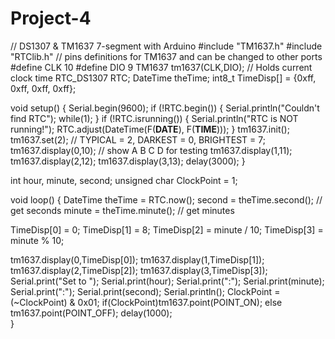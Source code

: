 # Project-4
// DS1307 & TM1637 7-segment with Arduino
#include "TM1637.h"
#include "RTClib.h"
// pins definitions for TM1637 and can be changed to other ports       
#define CLK 10
#define DIO 9
TM1637 tm1637(CLK,DIO);
// Holds current clock time
RTC_DS1307 RTC; 
DateTime theTime; 
int8_t TimeDisp[] = {0xff, 0xff, 0xff, 0xff};

void setup() {
  Serial.begin(9600);
  if (!RTC.begin()) {
    Serial.println("Couldn't find RTC");
    while(1);
  }
  if (!RTC.isrunning()) {
    Serial.println("RTC is NOT running!");
    RTC.adjust(DateTime(F(__DATE__), F(__TIME__)));
  }
  tm1637.init();
  tm1637.set(2);         // TYPICAL = 2, DARKEST = 0, BRIGHTEST = 7;
  tm1637.display(0,10);  // show A B C D for testing
  tm1637.display(1,11);   
  tm1637.display(2,12); 
  tm1637.display(3,13);
  delay(3000);
}

int hour, minute, second;
unsigned char ClockPoint = 1;
 
void loop() {
  DateTime theTime = RTC.now();
  second = theTime.second();  // get seconds
  minute = theTime.minute();  // get minutes

  TimeDisp[0] = 0;
  TimeDisp[1] = 8;
  TimeDisp[2] = minute / 10;
  TimeDisp[3] = minute % 10;
  
  tm1637.display(0,TimeDisp[0]);
  tm1637.display(1,TimeDisp[1]); 
  tm1637.display(2,TimeDisp[2]);
  tm1637.display(3,TimeDisp[3]);
  Serial.print("Set to ");
  Serial.print(hour);
  Serial.print(":");
  Serial.print(minute);
  Serial.print(":");
  Serial.print(second);
  Serial.println();
  ClockPoint = (~ClockPoint) & 0x01;
  if(ClockPoint)tm1637.point(POINT_ON);
  else tm1637.point(POINT_OFF); 
  delay(1000);  
}

